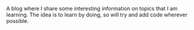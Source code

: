 A blog where I share some interesting information on topics that I am learning.
The idea is to learn by doing, so will try and add code wherever possible.
